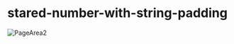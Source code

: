 # stared-number-with-string-padding



![PageArea2](https://user-images.githubusercontent.com/56879548/221049469-6142c1b3-5970-4d43-b8a7-8f687f1b8bf6.jpg)
